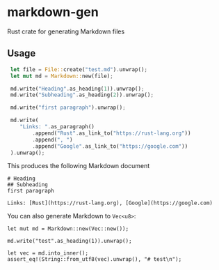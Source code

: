 # markdown-gen
Rust crate for generating Markdown files
## Usage
```rust
 let file = File::create("test.md").unwrap();
 let mut md = Markdown::new(file);

 md.write("Heading".as_heading(1)).unwrap();
 md.write("Subheading".as_heading(2)).unwrap();

 md.write("first paragraph").unwrap();

 md.write(
    "Links: ".as_paragraph()
        .append("Rust".as_link_to("https://rust-lang.org"))
        .append(", ")
        .append("Google".as_link_to("https://google.com"))
 ).unwrap();
```
This produces the following Markdown document
```
# Heading
## Subheading
first paragraph

Links: [Rust](https://rust-lang.org), [Google](https://google.com)
```

You can also generate Markdown to `Vec<u8>`:
```
let mut md = Markdown::new(Vec::new());

md.write("test".as_heading(1)).unwrap();

let vec = md.into_inner();
assert_eq!(String::from_utf8(vec).unwrap(), "# test\n");
```
